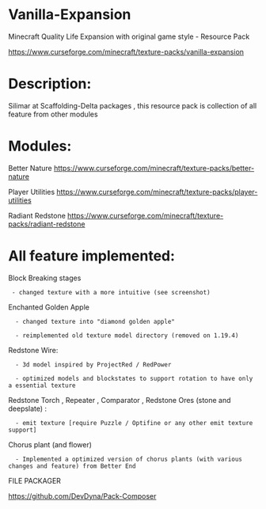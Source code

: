 # Vanilla-Expansion
Minecraft Quality Life Expansion with original game style - Resource Pack

https://www.curseforge.com/minecraft/texture-packs/vanilla-expansion

# Description:

Silimar at Scaffolding-Delta packages , this resource pack is collection of all feature from other modules

 

# Modules:

Better Nature
https://www.curseforge.com/minecraft/texture-packs/better-nature

Player Utilities
https://www.curseforge.com/minecraft/texture-packs/player-utilities

Radiant Redstone
https://www.curseforge.com/minecraft/texture-packs/radiant-redstone
 

# All feature implemented:

 

Block Breaking stages

     - changed texture with a more intuitive (see screenshot)

 

Enchanted Golden Apple

      - changed texture into "diamond golden apple"

      - reimplemented old texture model directory (removed on 1.19.4) 

 

Redstone Wire:

      - 3d model inspired by ProjectRed / RedPower

      - optimized models and blockstates to support rotation to have only a essential texture

 

Redstone Torch ,  Repeater , Comparator , Redstone Ores (stone and deepslate) :

      - emit texture [require Puzzle / Optifine or any other emit texture support]

 

Chorus plant (and flower) 

      - Implemented a optimized version of chorus plants (with various changes and feature) from Better End

 

 
FILE PACKAGER

https://github.com/DevDyna/Pack-Composer

